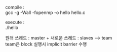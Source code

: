 compile :     
gcc -g -Wall -fopenmp -o hello hello.c    
   
execute :   
./hello <number of threads>   

원래 쓰레드 : master + 새로운 쓰레드 : slaves --> team   
team은 block 실행시 implicit barrier 수행   
